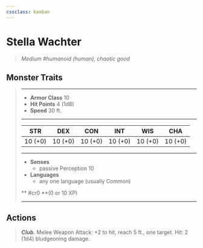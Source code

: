 ```yaml
---
cssclass: kanban
---
```


# Stella Wachter
>*Medium #humanoid (human), chaotic good*
## Monster Traits
>___
>- **Armor Class** 10
>- **Hit Points** 4 (1d8)
>- **Speed** 30 ft.
>___
>|STR|DEX|CON|INT|WIS|CHA|
>|:---:|:---:|:---:|:---:|:---:|:---:|
>|10 (+0)|10 (+0)|10 (+0)|10 (+0)|10 (+0)|10 (+0)|
>___
>- **Senses**
>	 - passive Perception 10
>- **Languages**
>	 - any one language (usually Common)
>
> ** #cr0 **(0 or 10 XP)
>___
## Actions
>***Club.*** Melee Weapon Attack: +2 to hit, reach 5 ft., one target. Hit: 2 (1d4) bludgeoning damage.